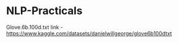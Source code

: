 # NLP-Practicals
Glove.6b.100d.txt link - https://www.kaggle.com/datasets/danielwillgeorge/glove6b100dtxt
